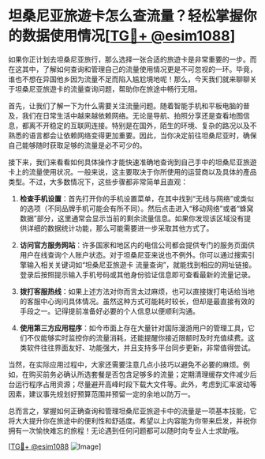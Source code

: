 # 坦桑尼亚旅遊卡怎么查流量？轻松掌握你的数据使用情况[[TG💪+ @esim1088](https://t.me/s/esim1088)]

如果你正计划去坦桑尼亚旅行，那么选择一张合适的旅遊卡是非常重要的一步。而在这其中，了解如何查询和管理自己的流量使用情况更是不可忽视的一环。毕竟，谁也不想在异国他乡因为流量不足而陷入尴尬境地呢！那么，今天我们就来聊聊关于坦桑尼亚旅遊卡的流量查询问题，帮助你在旅途中畅行无阻。

首先，让我们了解一下为什么需要关注流量问题。随着智能手机和平板电脑的普及，我们在日常生活中越来越依赖网络。无论是导航、拍照分享还是查看地图信息，都离不开稳定的互联网连接。特别是在国外，陌生的环境、复杂的路况以及不熟悉的语言都会让依赖网络变得更加重要。因此，当你决定前往坦桑尼亚时，确保自己能够随时获取足够的流量是必不可少的。

接下来，我们来看看如何具体操作才能快速准确地查询到自己手中的坦桑尼亚旅遊卡上的流量使用状况。一般来说，这主要取决于你所使用的运营商以及具体的產品类型。不过，大多数情况下，这些步骤都非常简单且直观：

1. **检查手机设置**：首先打开你的手机设置菜单，在其中找到“无线与网络”或类似的选项（不同品牌手机可能会有所不同）。然后点击进入“移动网络”或者“蜂窝数据”部分，这里通常会显示当前的剩余流量信息。如果你发现该区域没有提供详细的数据统计功能，那么可能需要进一步采取其他方式了。

2. **访问官方服务网站**：许多国家和地区内的电信公司都会提供专门的服务页面供用户在线查询个人账户状态。对于坦桑尼亚来说也不例外。你可以通过搜索引擎输入相关关键词如“坦桑尼亚旅遊卡 流量查询”，就能找到相应的网址链接。登录后按照提示输入手机号码或其他身份验证信息即可查看最新的流量记录。

3. **拨打客服热线**：如果上述方法对你而言太过麻烦，也可以直接拨打电话给当地的客服中心询问具体情况。虽然这种方式可能耗时较长，但却是最直接有效的手段之一。记得提前准备好必要的个人信息以便顺利沟通。

4. **使用第三方应用程序**：如今市面上存在大量针对国际漫游用户的管理工具，它们不仅能够实时监控你的流量消耗，还能提醒你接近限额时及时充值续费。这类软件往往界面友好、功能强大，并且支持多平台同步更新，非常值得尝试。

当然，在实际应用过程中，大家还需要注意几点小技巧以避免不必要的麻烦。例如，在购买前务必确认所选套餐是否包含足够多的流量；定期清理缓存文件减少后台运行程序占用资源；尽量避开高峰时段下载大文件等。此外，考虑到汇率波动等因素，建议事先规划好预算范围并预留一定的余地以防万一。

总而言之，掌握如何正确查询和管理坦桑尼亚旅遊卡中的流量是一项基本技能，它将大大提升你在旅途中的便利性和舒适度。希望以上内容能为你带来启发，并祝你拥有一次愉快难忘的旅程！无论遇到任何问题都可以随时向专业人士求助哦。

[[TG💪+ @esim1088](https://t.me/s/esim1088) ![Image](https://i.postimg.cc/4NQfJmqS/Snipaste-2025-05-13-00-14-12.png)]